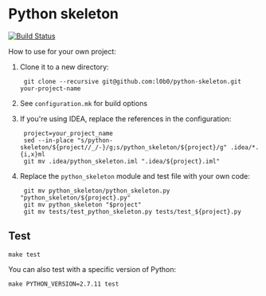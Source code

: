 Python skeleton
===

[![Build Status](https://travis-ci.org/l0b0/python-skeleton.svg)](https://travis-ci.org/l0b0/python-skeleton)

How to use for your own project:

1. Clone it to a new directory:

        git clone --recursive git@github.com:l0b0/python-skeleton.git your-project-name
1. See `configuration.mk` for build options
1. If you're using IDEA, replace the references in the configuration:

        project=your_project_name
        sed --in-place "s/python-skeleton/${project//_/-}/g;s/python_skeleton/${project}/g" .idea/*.{i,x}ml
        git mv .idea/python_skeleton.iml ".idea/${project}.iml"
1. Replace the `python_skeleton` module and test file with your own code:

        git mv python_skeleton/python_skeleton.py "python_skeleton/${project}.py"
        git mv python_skeleton "$project"
        git mv tests/test_python_skeleton.py tests/test_${project}.py

Test
---

    make test

You can also test with a specific version of Python:

    make PYTHON_VERSION=2.7.11 test
